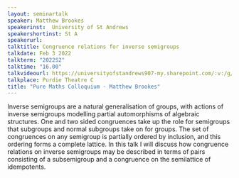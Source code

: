 ```yaml
---
layout: seminartalk
speaker: Matthew Brookes
speakerinst:  University of St Andrews
speakershortinst: St A
speakerurl: 
talktitle: Congruence relations for inverse semigroups
talkdate: Feb 3 2022
talkterm: "2022S2"
talktime: "16.00"
talkvideourl: https://universityofstandrews907-my.sharepoint.com/:v:/g/personal/lst6_st-andrews_ac_uk/EcQIZF8KgPNApyaKvf3f9zwBqLeAfeD8aypWQvzefTXHlg?e=jdPBcj
talkplace: Purdie Theatre C
title: "Pure Maths Colloquium - Matthew Brookes"
---
```


Inverse semigroups are a natural generalisation of groups, with actions of inverse semigroups modelling partial automorphisms of algebraic structures. One and two sided congruences take up the role for semigroups that subgroups and normal subgroups take on for groups. The set of congruences on any semigroup is partially ordered by inclusion, and this ordering forms a complete lattice. In this talk I will discuss how congruence relations on inverse semigroups may be described in terms of pairs consisting of a subsemigroup and a congruence on the semilattice of idempotents.  